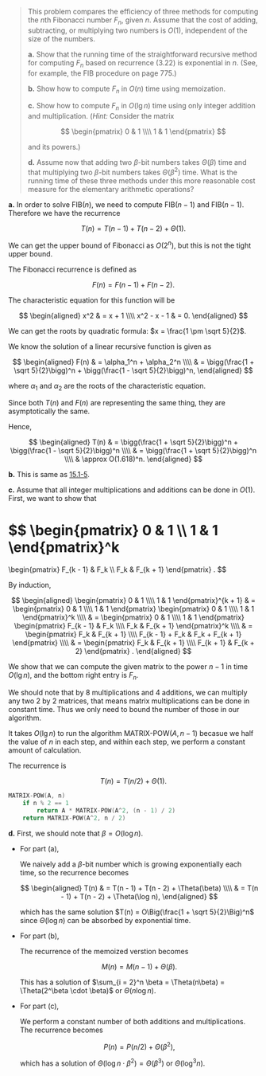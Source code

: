 > This problem compares the efficiency of three methods for computing the $n$th Fibonacci number $F_n$, given $n$. Assume that the cost of adding, subtracting, or multiplying two numbers is $O(1)$, independent of the size of the numbers.
>
> **a.** Show that the running time of the straightforward recursive method for computing $F_n$ based on recurrence $\text{(3.22)}$ is exponential in $n$. (See, for example, the FIB procedure on page 775.)
>
> **b.** Show how to compute $F_n$ in $O(n)$ time using memoization.
>
> **c.** Show how to compute $F_n$ in $O(\lg n)$ time using only integer addition and multiplication.
($\textit{Hint:}$ Consider the matrix
>
> $$
> \begin{pmatrix}
> 0 & 1 \\\\
> 1 & 1
> \end{pmatrix}
> $$
>
> and its powers.)
>
> **d.** Assume now that adding two $\beta$-bit numbers takes $\Theta(\beta)$ time and that multiplying two $\beta$-bit numbers takes $\Theta(\beta^2)$ time. What is the running time of these three methods under this more reasonable cost measure for the elementary arithmetic operations?

**a.** In order to solve $\text{FIB}(n)$, we need to compute $\text{FIB}(n - 1)$ and $\text{FIB}(n - 1)$. Therefore we have the recurrence

$$T(n) = T(n - 1) + T(n - 2) + \Theta(1).$$

We can get the upper bound of Fibonacci as $O(2^n)$, but this is not the tight upper bound.

The Fibonacci recurrence is defined as

$$F(n) = F(n - 1) + F(n - 2).$$

The characteristic equation for this function will be

$$
\begin{aligned}
x^2 & = x + 1 \\\\
x^2 - x - 1 & = 0.
\end{aligned}
$$

We can get the roots by quadratic formula: $x = \frac{1 \pm \sqrt 5}{2}$.

We know the solution of a linear recursive function is given as

$$
\begin{aligned}
F(n) & = \alpha_1^n + \alpha_2^n \\\\
     & = \bigg(\frac{1 + \sqrt 5}{2}\bigg)^n + \bigg(\frac{1 - \sqrt 5}{2}\bigg)^n,
\end{aligned}
$$

where $\alpha_1$ and $\alpha_2$ are the roots of the characteristic equation.

Since both $T(n)$ and $F(n)$ are representing the same thing, they are asymptotically the same.

Hence,

$$
\begin{aligned}
T(n) & = \bigg(\frac{1 + \sqrt 5}{2}\bigg)^n + \bigg(\frac{1 - \sqrt 5}{2}\bigg)^n \\\\
     & = \bigg(\frac{1 + \sqrt 5}{2}\bigg)^n \\\\
     & \approx O(1.618)^n.
\end{aligned}
$$

**b.** This is same as [15.1-5](/Chap15/15.1/#151-5).

**c.** Assume that all integer multiplications and additions can be done in $O(1)$. First, we want to show that

$$
\begin{pmatrix} 
0 & 1 \\\\
1 & 1 
\end{pmatrix}^k 
=
\begin{pmatrix}
F_{k - 1} & F_k \\\\
F_k & F_{k + 1}
\end{pmatrix}
.
$$

By induction,

$$
\begin{aligned}
\begin{pmatrix}
0 & 1 \\\\
1 & 1
\end{pmatrix}^{k + 1}
& =
\begin{pmatrix}
0 & 1 \\\\
1 & 1
\end{pmatrix}
\begin{pmatrix}
0 & 1 \\\\
1 & 1
\end{pmatrix}^k \\\\
& =
\begin{pmatrix}
0 & 1 \\\\
1 & 1
\end{pmatrix}
\begin{pmatrix}
F_{k - 1} & F_k \\\\
F_k & F_{k + 1}
\end{pmatrix}^k \\\\
& =
\begin{pmatrix}
F_k & F_{k + 1} \\\\
F_{k - 1} + F_k & F_k + F_{k + 1}
\end{pmatrix} \\\\
& =
\begin{pmatrix}
F_k & F_{k + 1} \\\\
F_{k + 1} & F_{k + 2}
\end{pmatrix}
.
\end{aligned}
$$

We show that we can compute the given matrix to the power $n - 1$ in time $O(\lg n)$, and the bottom right entry is $F_n$.

We should note that by 8 multiplications and 4 additions, we can multiply any two $2$ by $2$ matrices, that means matrix multiplications can be done in constant time. Thus we only need to bound the number of those in our algorithm.

It takes $O(\lg n)$ to run the algorithm $\text{MATRIX-POW}(A, n - 1)$ becasue we half the value of $n$ in each step, and within each step, we perform a constant amount of calculation.

The recurrence is

$$T(n) = T(n / 2) + \Theta(1).$$

```cpp
MATRIX-POW(A, n)
    if n % 2 == 1
        return A * MATRIX-POW(A^2, (n - 1) / 2)
    return MATRIX-POW(A^2, n / 2)
```

**d.** First, we should note that $\beta = O(\log n)$.

- For part (a),

    We naively add a $\beta$-bit number which is growing exponentially each time, so the recurrence becomes

    $$
    \begin{aligned}
    T(n) & = T(n - 1) + T(n - 2) + \Theta(\beta) \\\\
         & = T(n - 1) + T(n - 2) + \Theta(\log n),
    \end{aligned}
    $$

    which has the same solution $T(n) = O\Big(\frac{1 + \sqrt 5}{2}\Big)^n$ since $\Theta(\log n)$ can be absorbed by exponential time.

- For part (b),

    The recurrence of the memoized verstion becomes

    $$M(n) = M(n - 1) + \Theta(\beta).$$

    This has a solution of $\sum_{i = 2}^n \beta = \Theta(n\beta) = \Theta(2^\beta \cdot \beta)$ or $\Theta(n \log n)$.

- For part (c),

    We perform a constant number of both additions and multiplications. The recurrence becomes

    $$P(n) = P(n / 2) + \Theta(\beta^2),$$

    which has a solution of $\Theta(\log n \cdot \beta^2) = \Theta(\beta^3)$ or $\Theta(\log^3 n)$.
